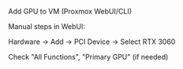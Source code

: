 Add GPU to VM (Proxmox WebUI/CLI)

Manual steps in WebUI:

Hardware → Add → PCI Device → Select RTX 3060

Check "All Functions", "Primary GPU" (if needed)